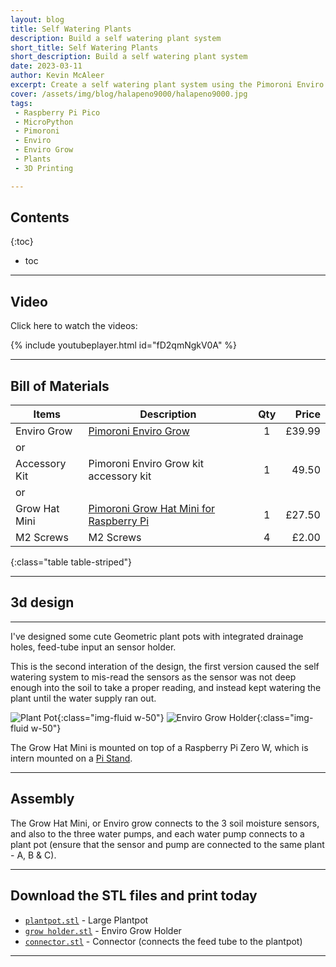 ```yaml
---
layout: blog
title: Self Watering Plants
description: Build a self watering plant system
short_title: Self Watering Plants
short_description: Build a self watering plant system
date: 2023-03-11
author: Kevin McAleer
excerpt: Create a self watering plant system using the Pimoroni Enviro Grow
cover: /assets/img/blog/halapeno9000/halapeno9000.jpg
tags: 
 - Raspberry Pi Pico
 - MicroPython
 - Pimoroni
 - Enviro
 - Enviro Grow
 - Plants
 - 3D Printing

---
```


## Contents

{:toc}
* toc

---

## Video

Click here to watch the videos:

{% include youtubeplayer.html id="fD2qmNgkV0A" %}

---

## Bill of Materials

Items         | Description                                                            | Qty |  Price
--------------|------------------------------------------------------------------------|:---:|------:
Enviro Grow   | [Pimoroni Enviro Grow](https://collabs.shop/gwdrum)                    |  1  | £39.99
or            |                                                                        |     |       
Accessory Kit | Pimoroni Enviro Grow kit accessory kit                                 |  1  |  49.50
or            |                                                                        |     |       
Grow Hat Mini | [Pimoroni Grow Hat Mini for Raspberry Pi](https://collabs.shop/kwfxqa) |  1  | £27.50
M2 Screws     | M2 Screws                                                              |  4  |  £2.00
{:class="table table-striped"}

---

## 3d design

---

I've designed some cute Geometric plant pots with integrated drainage holes, feed-tube input an sensor holder.

This is the second interation of the design, the first version caused the self watering system to mis-read the sensors as the sensor was not deep enough into the soil to take a proper reading, and instead kept watering the plant until the water supply ran out.

![Plant Pot](/assets/img/blog/halapeno9000/growholder01.jpg){:class="img-fluid w-50"}
![Enviro Grow Holder](/assets/img/blog/halapeno9000/growholder02.jpg){:class="img-fluid w-50"}

The Grow Hat Mini is mounted on top of a Raspberry Pi Zero W, which is intern mounted on a [Pi Stand](/blog/pistands.html).

---

## Assembly

The Grow Hat Mini, or Enviro grow connects to the 3 soil moisture sensors, and also to the three water pumps, and each water pump connects to a plant pot (ensure that the sensor and pump are connected to the same plant - A, B & C).

---

## Download the STL files and print today

* [`plantpot.stl`](/assets/stl/halapeno9000/plantpot.stl) - Large Plantpot
* [`grow holder.stl`](/assets/stl/halapeno9000/grow_holder.stl) - Enviro Grow Holder
* [`connector.stl`](/assets/stl/halapeno9000/connector.stl) - Connector (connects the feed tube to the plantpot)

---
